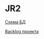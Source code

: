 # JR2
[Схема БД](https://app.sqldbm.com//MySQL/Share/4JfQvUz4pT4MQXAkWz_kOUGFrngIE8md_DYjF4jNYw0)

[Backlog проекта](https://docs.google.com/spreadsheets/d/1YEQ4JlJUmsn4Kw3IOLj59CYt315KGX6S8LlAWg-YSEk/edit?usp=sharing)
